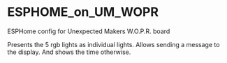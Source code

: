 # ESPHOME_on_UM_WOPR
ESPHome config for Unexpected Makers W.O.P.R. board

Presents the 5 rgb lights as individual lights. Allows sending a message to the display. And shows the time otherwise.
